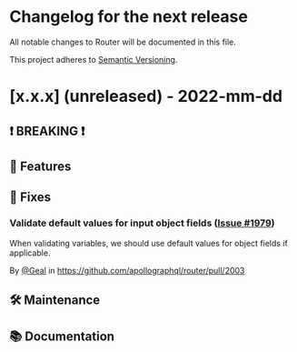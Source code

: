 # Changelog for the next release

All notable changes to Router will be documented in this file.

This project adheres to [Semantic Versioning](https://semver.org/spec/v2.0.0.html).

<!-- <THIS IS AN EXAMPLE, DO NOT REMOVE>

# [x.x.x] (unreleased) - 2022-mm-dd
> Important: X breaking changes below, indicated by **❗ BREAKING ❗**
## ❗ BREAKING ❗
## 🚀 Features
## 🐛 Fixes
## 🛠 Maintenance
## 📚 Documentation

## Example section entry format

### Headline ([Issue #ISSUE_NUMBER](https://github.com/apollographql/router/issues/ISSUE_NUMBER))

Description! And a link to a [reference](http://url)

By [@USERNAME](https://github.com/USERNAME) in https://github.com/apollographql/router/pull/PULL_NUMBER
-->

# [x.x.x] (unreleased) - 2022-mm-dd

## ❗ BREAKING ❗
## 🚀 Features
## 🐛 Fixes

### Validate default values for input object fields ([Issue #1979](https://github.com/apollographql/router/issues/1979))

When validating variables, we should use default values for object fields if applicable.

By [@Geal](https://github.com/Geal) in https://github.com/apollographql/router/pull/2003

## 🛠 Maintenance
## 📚 Documentation
